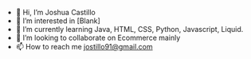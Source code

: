 - 👋 Hi, I’m Joshua Castillo
- 👀 I’m interested in [Blank]
- 🌱 I’m currently learning Java, HTML, CSS, Python, Javascript, Liquid. 
- 💞️ I’m looking to collaborate on Ecommerce mainly
- 📫 How to reach me jostillo91@gmail.com

<!---
jostillo91/jostillo91 is a ✨ special ✨ repository because its `README.md` (this file) appears on your GitHub profile.
You can click the Preview link to take a look at your changes.
--->
